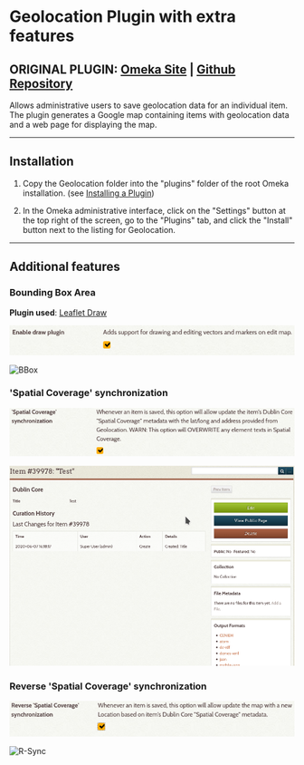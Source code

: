 # Geolocation Plugin with extra features

## ORIGINAL PLUGIN: [Omeka Site](https://omeka.org/classic/plugins/Geolocation/) | [Github Repository](https://github.com/omeka/plugin-Geolocation)

Allows administrative users to save geolocation data for an individual item. The plugin generates a Google map containing items with geolocation data and a web page for displaying the map.

-----

## Installation

1. Copy the Geolocation folder into the "plugins" folder of the root Omeka installation. (see [Installing a Plugin](https://omeka.org/classic/docs/Admin/Adding_and_Managing_Plugins/))

2. In the Omeka administrative interface, click on the "Settings" button at the top right of the screen, go to the "Plugins" tab, and click the "Install" button next to the listing for Geolocation.

-----

## Additional features

### Bounding Box Area

**Plugin used**: [Leaflet Draw](http://leaflet.github.io/Leaflet.draw/docs/leaflet-draw-latest.html)

![BBox-conf](./md-img/bbox.png)

![BBox](./md-img/bbox.gif)

### 'Spatial Coverage' synchronization

![Sync-conf](./md-img/sync.png)

![Sync](./md-img/sync.gif)

### Reverse 'Spatial Coverage' synchronization

![R-Sync-conf](./md-img/rsync.png)

![R-Sync](./md-img/rsync.gif)
